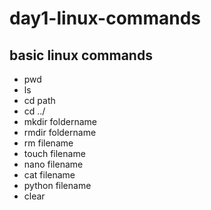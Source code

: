 # day1-linux-commands
## basic linux commands
- pwd 
- ls
- cd path
- cd ../
- mkdir foldername
- rmdir foldername
- rm filename
- touch filename
- nano filename
- cat filename
- python filename
- clear
